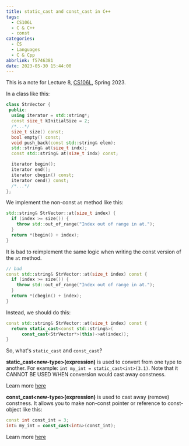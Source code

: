 ```yaml
---
title: static_cast and const_cast in C++
tags:
  - CS106L
  - C & C++
  - const
categories:
  - CS
  - Languages
  - C & Cpp
abbrlink: f5746381
date: 2023-05-30 15:44:00
---
```


This is a note for Lecture 8, [CS106L](https://web.stanford.edu/class/cs106l/index.html), Spring 2023.

<!--more-->

In a class like this:

```cpp
class StrVector {
 public:
  using iterator = std::string*;
  const size_t kInitialSize = 2;
  /*...*/
  size_t size() const;
  bool empty() const;
  void push_back(const std::string& elem);
  std::string& at(size_t indx);
  const std::string& at(size_t indx) const;

  iterator begin();
  iterator end();
  iterator cbegin() const;
  iterator cend() const;
  /*...*/
};
```

We implement the non-const `at` method like this:

```cpp
std::string& StrVector::at(size_t index) {
  if (index >= size()) {
    throw std::out_of_range("Index out of range in at.");
  }
  return *(begin() + index);
}
```

It is bad to reimplement the same logic when writing the const version of the `at` method.

```cpp
// bad
const std::string& StrVector::at(size_t index) const {
  if (index >= size()) {
    throw std::out_of_range("Index out of range in at.");
  }
  return *(cbegin() + index);
}
```

Instead, we should do this:

```cpp
const std::string& StrVector::at(size_t index) const {
  return static_cast<const std::string&>(
      const_cast<StrVector*>(this)->at(index));
}
```

So, what's `static_cast` and `const_cast`?

**static_cast\<new-type\>(expression)** is used to convert from one type to another. For example: `int my_int = static_cast<int>(3.1)`. Note that it CANNOT BE USED WHEN conversion would cast away constness.

Learn more [here](https://en.cppreference.com/w/cpp/language/static_cast)

**const_cast\<new-type\>(expression)** is used to cast away (remove) constness. It allows you to make non-const pointer or reference to const-object like this:

```cpp
const int const_int = 3;
int& my_int = const_cast<int&>(const_int);
```

Learn more [here](https://en.cppreference.com/w/cpp/language/const_cast)
